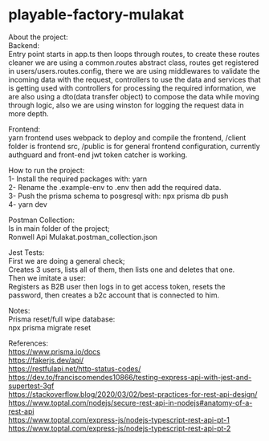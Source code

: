 # playable-factory-mulakat

About the project:  
Backend:  
Entry point starts in app.ts then loops through routes, to create these routes cleaner we are using a common.routes abstract class,
routes get registered in users/users.routes.config, there we are using middlewares to validate the incoming data with
the request, controllers to use the data and services that is getting used with controllers for processing the required
information, we are also using a dto(data transfer object) to compose the data while moving through logic, also we are using
winston for logging the request data in more depth.

Frontend:  
yarn frontend uses webpack to deploy and compile the frontend, /client folder is frontend src, /public is for general frontend configuration,
currently authguard and front-end jwt token catcher is working.

How to run the project:  
1- Install the required packages with: yarn  
2- Rename the .example-env to .env then add the required data.  
3- Push the prisma schema to posgresql with: npx prisma db push  
4- yarn dev

Postman Collection:  
Is in main folder of the project;  
Ronwell Api Mulakat.postman_collection.json

Jest Tests:  
First we are doing a general check;  
Creates 3 users, lists all of them, then lists one and deletes that one.  
Then we imitate a user:  
Registers as B2B user then logs in to get access token, resets the password, then creates a b2c account that is connected to him.

Notes:  
Prisma reset/full wipe database:  
npx prisma migrate reset

References:  
https://www.prisma.io/docs  
https://fakerjs.dev/api/  
https://restfulapi.net/http-status-codes/  
https://dev.to/franciscomendes10866/testing-express-api-with-jest-and-supertest-3gf  
https://stackoverflow.blog/2020/03/02/best-practices-for-rest-api-design/  
https://www.toptal.com/nodejs/secure-rest-api-in-nodejs#anatomy-of-a-rest-api  
https://www.toptal.com/express-js/nodejs-typescript-rest-api-pt-1  
https://www.toptal.com/express-js/nodejs-typescript-rest-api-pt-2
